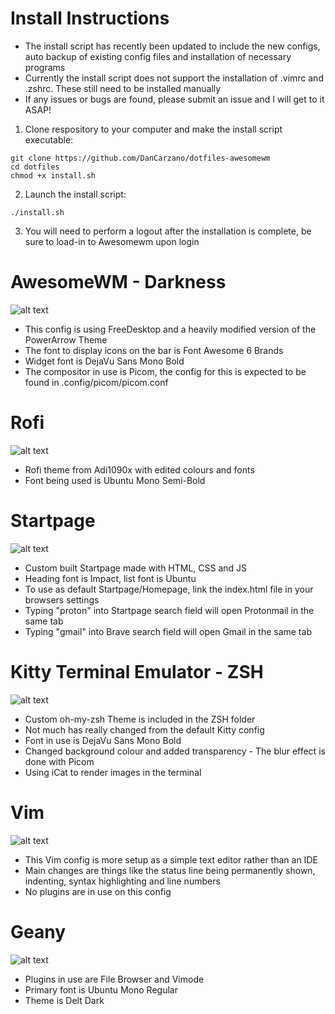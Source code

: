 # Install Instructions

- The install script has recently been updated to include the new configs, auto backup of existing config files and installation of necessary programs
- Currently the install script does not support the installation of .vimrc and .zshrc. These still need to be installed manually
- If any issues or bugs are found, please submit an issue and I will get to it ASAP!

1. Clone respository to your computer and make the install script executable:
```
git clone https://github.com/DanCarzano/dotfiles-awesomewm
cd dotfiles
chmod +x install.sh
```
2. Launch the install script:
```
./install.sh
```
3. You will need to perform a logout after the installation is complete, be sure to load-in to Awesomewm upon login

# AwesomeWM - Darkness

![alt text](https://i.imgur.com/Zl2rqXF.png "AwesomeWM Screenshot")

- This config is using FreeDesktop and a heavily modified version of the PowerArrow Theme
- The font to display icons on the bar is Font Awesome 6 Brands
- Widget font is DejaVu Sans Mono Bold
- The compositor in use is Picom, the config for this is expected to be found in .config/picom/picom.conf

# Rofi

![alt text](https://i.imgur.com/zCJh5SS.png "Rofi Screenshot")

- Rofi theme from Adi1090x with edited colours and fonts
- Font being used is Ubuntu Mono Semi-Bold

# Startpage

![alt text](https://i.imgur.com/WD3RiFx.png "Startpage Screenshot")

- Custom built Startpage made with HTML, CSS and JS
- Heading font is Impact, list font is Ubuntu
- To use as default Startpage/Homepage, link the index.html file in your browsers settings
- Typing "proton" into Startpage search field will open Protonmail in the same tab
- Typing "gmail" into Brave search field will open Gmail in the same tab

# Kitty Terminal Emulator - ZSH

![alt text](https://i.imgur.com/wgyO4dY.png "Kitty Screenshot")

- Custom oh-my-zsh Theme is included in the ZSH folder
- Not much has really changed from the default Kitty config
- Font in use is DejaVu Sans Mono Bold
- Changed background colour and added transparency - The blur effect is done with Picom
- Using iCat to render images in the terminal

# Vim

![alt text](https://i.imgur.com/0L1itia.png "Vim Screenshot")

- This Vim config is more setup as a simple text editor rather than an IDE
- Main changes are things like the status line being permanently shown, indenting, syntax highlighting and line numbers
- No plugins are in use on this config

# Geany

![alt text](https://i.imgur.com/6OotqqH.png "Geany Screenshot")

- Plugins in use are File Browser and Vimode
- Primary font is Ubuntu Mono Regular
- Theme is Delt Dark
